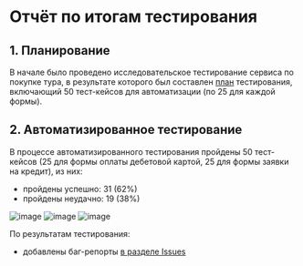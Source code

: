 # Отчёт по итогам тестирования

## 1. Планирование
В начале было проведено исследовательское тестирование сервиса по покупке тура, в результате которого был составлен [план](https://github.com/pachimar1/qa.diplom/blob/main/documents/Plan.md) тестирования, включающий 50 тест-кейсов для автоматизации (по 25 для каждой формы).

## 2. Автоматизированное тестирование

В процессе автоматизированного тестирования пройдены 50 тест-кейсов (25 для формы оплаты дебетовой картой, 25 для формы заявки на кредит), из них:

- пройдены успешно: 31 (62%)
- пройдены неудачно: 19 (38%)

![image](https://github.com/pachimar1/qa.diplom/assets/125981726/e8b460ac-dfa8-4e0d-ae5d-0d00e592099f)
![image](https://github.com/pachimar1/qa.diplom/assets/125981726/eb3ad5a6-7862-47c5-a60f-2e9bc4973009)
![image](https://github.com/pachimar1/qa.diplom/assets/125981726/71c6657b-bd1d-4b8b-81da-8c4ee6c36a3e)


По результатам тестирования:

- добавлены баг-репорты [в разделе Issues ](https://github.com/pachimar1/qa.diplom/issues)
